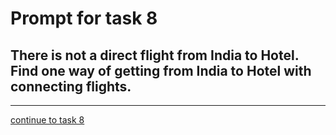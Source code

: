 # Prompt for task 8

## There is not a direct flight from India to Hotel. Find one way of getting from India to Hotel with connecting flights.

---

[continue to task 8](./task8-v.html)
